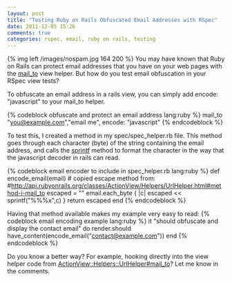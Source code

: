 ```yaml
---
layout: post
title: "Testing Ruby on Rails Obfuscated Email Addresses with RSpec"
date: 2011-12-05 15:26
comments: true
categories: rspec, email, ruby on rails, testing
---
```


{% img left /images/nospam.jpg 164 200 %} You may have known that Ruby on Rails can protect email addresses that you have on your web pages with the [mail_to](http://api.rubyonrails.org/classes/ActionView/Helpers/UrlHelper.html#method-i-mail_to) view helper. But how do you test email obfuscation in your RSpec view tests?

To obfuscate an email address in a rails view, you can simply add encode: "javascript" to your mail_to helper.

{% codeblock obfuscate and protect an email address lang:ruby %}
mail_to "you@example.com","email me", encode: "javascript"
{% endcodeblock %}

To test this, I created a method in my spec/spec_helper.rb file. This method goes through each character (byte) of the string containing the email address, and calls the [sprintf](http://apidock.com/ruby/Kernel/sprintf) method to format the character in the way that the javascript decoder in rails can read.

{% codeblock email encoder to include in spec_helper.rb lang:ruby %}
  def encode_email(email)
      # copied escape method from:
      #http://api.rubyonrails.org/classes/ActionView/Helpers/UrlHelper.html#method-i-mail_to
    escaped = ""
    email.each_byte { |c| escaped << sprintf("%%%x",c) }
    return escaped
  end
{% endcodeblock %}

Having that method available makes my example very easy to read:
{% codeblock email encoding example lang:ruby %}
it "should obfuscate and display the contact email" do
  render.should have_content(encode_email("contact@example.com"))
end
{% endcodeblock %}

Do you know a better way? For example, hooking directly into the view helper code from [ActionView::Helpers::UrlHelper#mail_to](http://api.rubyonrails.org/classes/ActionView/Helpers/UrlHelper.html#method-i-mail_to)? Let me know in the comments.
